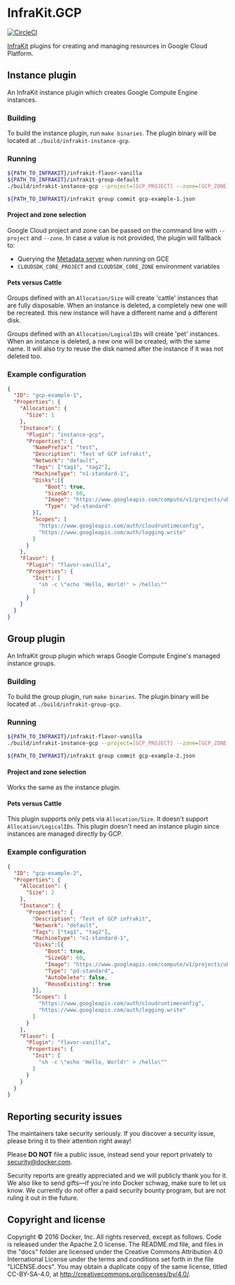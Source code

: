 # InfraKit.GCP

[![CircleCI](https://circleci.com/gh/docker/infrakit/pkg/provider/google.svg?style=shield&circle-token=28d281a3090845d1c42c36298ff878a7c9bb6ffa)](https://circleci.com/gh/docker/infrakit/pkg/provider/google)

[InfraKit](https://github.com/docker/infrakit) plugins for creating and managing resources in Google Cloud Platform.

## Instance plugin

An InfraKit instance plugin which creates Google Compute Engine instances.

### Building

To build the instance plugin, run `make binaries`.  The plugin binary will be located at
`./build/infrakit-instance-gcp`.

### Running

```bash
${PATH_TO_INFRAKIT}/infrakit-flavor-vanilla
${PATH_TO_INFRAKIT}/infrakit-group-default
./build/infrakit-instance-gcp --project=[GCP_PROJECT] --zone=[GCP_ZONE]

${PATH_TO_INFRAKIT}/infrakit group commit gcp-example-1.json
```

#### Project and zone selection

Google Cloud project and zone can be passed on the command line with `--project`
and `--zone`. In case a value is not provided, the plugin will fallback to:
 + Querying the [Metadata server][metadata] when running on GCE
 + `CLOUDSDK_CORE_PROJECT` and `CLOUDSDK_CORE_ZONE` environment variables

[metadata]: https://cloud.google.com/compute/docs/storing-retrieving-metadata

#### Pets versus Cattle

Groups defined with an `Allocation/Size` will create 'cattle' instances that
are fully disposable. When an instance is deleted, a completely new one will be
recreated. this new instance will have a different name and a different disk.

Groups defined with an `Allocation/LogicalIDs` will create 'pet' instances.
When an instance is deleted, a new one will be created, with the same name. It
will also try to reuse the disk named after the instance if it was not deleted
too.

### Example configuration

```json
{
  "ID": "gcp-example-1",
  "Properties": {
    "Allocation": {
      "Size": 1
    },
    "Instance": {
      "Plugin": "instance-gcp",
      "Properties": {
        "NamePrefix": "test",
        "Description": "Test of GCP infrakit",
        "Network": "default",
        "Tags": ["tag1", "tag2"],
        "MachineType": "n1-standard-1",
        "Disks":[{
            "Boot": true,
            "SizeGb": 60,
            "Image": "https://www.googleapis.com/compute/v1/projects/ubuntu-os-cloud/global/images/ubuntu-1404-trusty-v20161205",
            "Type": "pd-standard"
        }],
        "Scopes": [
          "https://www.googleapis.com/auth/cloudruntimeconfig",
          "https://www.googleapis.com/auth/logging.write"
        ]
      }
    },
    "Flavor": {
      "Plugin": "flavor-vanilla",
      "Properties": {
        "Init": [
          "sh -c \"echo 'Hello, World!' > /hello\""
        ]
      }
    }
  }
}
```

## Group plugin

An InfraKit group plugin which wraps Google Compute Engine's managed instance
groups.

### Building

To build the group plugin, run `make binaries`.  The plugin binary will be located at
`./build/infrakit-group-gcp`.

### Running

```bash
${PATH_TO_INFRAKIT}/infrakit-flavor-vanilla
./build/infrakit-instance-gcp --project=[GCP_PROJECT] --zone=[GCP_ZONE] --name=group

${PATH_TO_INFRAKIT}/infrakit group commit gcp-example-2.json
```

#### Project and zone selection

Works the same as the instance plugin.

#### Pets versus Cattle

This plugin supports only pets via `Allocation/Size`. It doesn't support
`Allocation/LogicalIDs`.
This plugin doesn't need an instance plugin since instances are managed directly
by GCP.

### Example configuration

```json
{
  "ID": "gcp-example-2",
  "Properties": {
    "Allocation": {
      "Size": 2
    },
    "Instance": {
      "Properties": {
        "Description": "Test of GCP infrakit",
        "Network": "default",
        "Tags": ["tag1", "tag2"],
        "MachineType": "n1-standard-1",
        "Disks":[{
            "Boot": true,
            "SizeGb": 60,
            "Image": "https://www.googleapis.com/compute/v1/projects/ubuntu-os-cloud/global/images/ubuntu-1404-trusty-v20161205",
            "Type": "pd-standard",
            "AutoDelete": false,
            "ReuseExisting": true
        }],
        "Scopes": [
          "https://www.googleapis.com/auth/cloudruntimeconfig",
          "https://www.googleapis.com/auth/logging.write"
        ]
      }
    },
    "Flavor": {
      "Plugin": "flavor-vanilla",
      "Properties": {
        "Init": [
          "sh -c \"echo 'Hello, World!' > /hello\""
        ]
      }
    }
  }
}
```

## Reporting security issues

The maintainers take security seriously. If you discover a security issue,
please bring it to their attention right away!

Please **DO NOT** file a public issue, instead send your report privately to
[security@docker.com](mailto:security@docker.com).

Security reports are greatly appreciated and we will publicly thank you for it.
We also like to send gifts—if you're into Docker schwag, make sure to let
us know. We currently do not offer a paid security bounty program, but are not
ruling it out in the future.


## Copyright and license

Copyright © 2016 Docker, Inc. All rights reserved, except as follows. Code
is released under the Apache 2.0 license. The README.md file, and files in the
"docs" folder are licensed under the Creative Commons Attribution 4.0
International License under the terms and conditions set forth in the file
"LICENSE.docs". You may obtain a duplicate copy of the same license, titled
CC-BY-SA-4.0, at http://creativecommons.org/licenses/by/4.0/.
